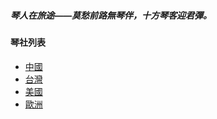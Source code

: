 ##### 琴人在旅途——莫愁前路無琴伴，十方琴客迎君彈。

#### 琴社列表
- [中國](China/China.md)
- [台灣](Taiwan.md)
- [美國](US.md)
- [歐洲](Europe.md)
